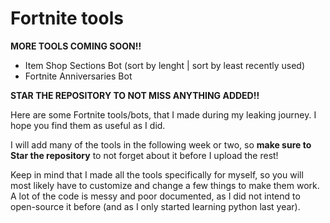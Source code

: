 # Fortnite tools

**MORE TOOLS COMING SOON!!**
 - Item Shop Sections Bot (sort by lenght | sort by least recently used)
 - Fortnite Anniversaries Bot
 
 **STAR THE REPOSITORY TO NOT MISS ANYTHING ADDED!!**

Here are some Fortnite tools/bots, that I made during my leaking journey. I hope you find them as useful as I did.

I will add many of the tools in the following week or two, so **make sure to Star the repository** to not forget about it before I upload the rest!

Keep in mind that I made all the tools specifically for myself, so you will most likely have to customize and change a few things to make them work.
A lot of the code is messy and poor documented, as I did not intend to open-source it before (and as I only started learning python last year).
